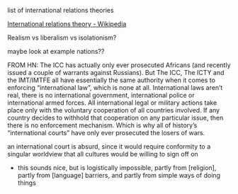 
list of international relations theories

[International relations theory - Wikipedia](https://en.wikipedia.org/wiki/International_relations_theory)

Realism vs liberalism vs isolationism?

maybe look at example nations??

FROM HN:
The ICC has actually only ever prosecuted Africans (and recently issued a couple of warrants against Russians). But The ICC, The ICTY and the IMT/IMTFE all have essentially the same authority when it comes to enforcing “international law”, which is none at all. International laws aren’t real, there is no international government, international police or international armed forces. All international legal or military actions take place only with the voluntary cooperation of all countries involved. If any country decides to withhold that cooperation on any particular issue, then there is no enforcement mechanism. Which is why all of history’s “international courts” have only ever prosecuted the losers of wars.

an international court is absurd, since it would require conformity to a singular worldview that all cultures would be willing to sign off on
- this sounds nice, but is logistically impossible, partly from [religion], partly from [language] barriers, and partly from simple ways of doing things
